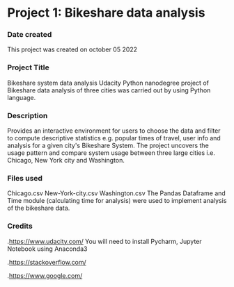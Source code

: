 # Project 1: Bikeshare data analysis

### Date created
This project was created on october 05 2022
### Project Title
Bikeshare system data analysis
Udacity Python nanodegree project of Bikeshare data analysis of three cities was carried out by using Python language.

### Description
Provides an interactive environment for users to choose the data
and filter to compute descriptive statistics e.g. 
popular times of travel, user info and analysis for
a given city's Bikeshare System. The project 
uncovers the usage pattern and compare system usage
between three large cities i.e. Chicago, New York city and Washington.
### Files used
Chicago.csv
New-York-city.csv
Washington.csv
The Pandas Dataframe and Time module (calculating time for analysis) were used to implement analysis of the bikeshare data.

### Credits
.https://www.udacity.com/
You will need to install Pycharm, Jupyter Notebook using Anaconda3

.https://stackoverflow.com/

.https://www.google.com/